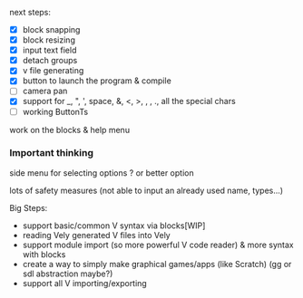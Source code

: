 next steps:

- [x] block snapping
- [x] block resizing
- [x] input text field
- [x] detach groups
- [x] v file generating
- [x] button to launch the program & compile
- [ ] camera pan
- [x] support for _, ", ', space, &, <, >, , , ., all the special chars
- [ ] working ButtonTs 

work on the blocks & help menu

### Important thinking
side menu for selecting options ? or better option  

lots of safety measures (not able to input an already used name, types...)



Big Steps:
- support  basic/common V syntax via blocks[WIP]
- reading Vely generated V files into Vely
- support module import (so more powerful V code reader) & more syntax with blocks
- create a way to simply make graphical games/apps (like Scratch) (gg or sdl abstraction maybe?)
- support all V importing/exporting

